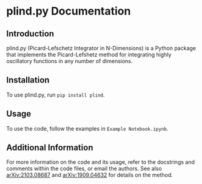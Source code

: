 # plind.py Documentation

## Introduction
plind.py (Picard-Lefschetz Integrator in N-Dimensions) is a Python package that implements the Picard-Lefshetz method for integrating highly oscillatory functions in any number of dimensions. 

## Installation
To use plind.py, run `pip install plind`.

## Usage
To use the code, follow the examples in `Example Notebook.ipynb`.

## Additional Information
For more information on the code and its usage, refer to the docstrings and comments within the code files, or email the authors. See also [arXiv:2103.08687](https://arxiv.org/abs/2103.08687) and [arXiv:1909.04632](https://arxiv.org/abs/1909.04632) for details on the method.